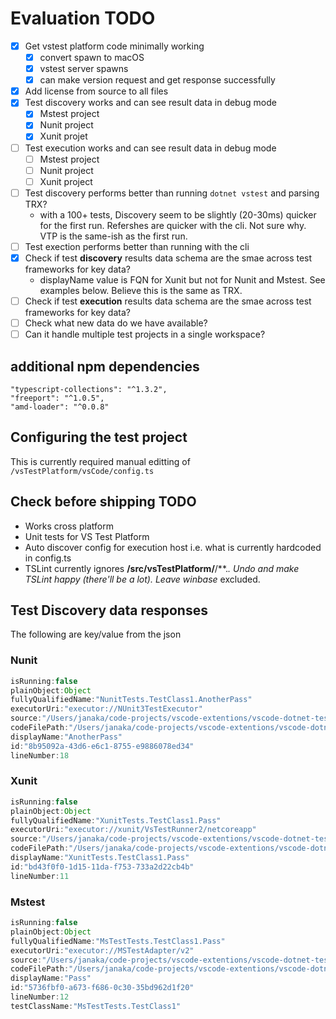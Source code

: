 # Evaluation TODO

- [x] Get vstest platform code minimally working
  - [x] convert spawn to macOS
  - [x] vstest server spawns
  - [x] can make version request and get response successfully
- [x] Add license from source to all files
- [x] Test discovery works and can see result data in debug mode
  - [x] Mstest project
  - [x] Nunit project
  - [x] Xunit projet
- [ ] Test execution works and can see result data in debug mode
  - [ ] Mstest project
  - [ ] Nunit project
  - [ ] Xunit project
- [ ] Test discovery performs better than running `dotnet vstest` and parsing TRX?
  - with a 100+ tests, Discovery seem to be slightly (20-30ms) quicker for the first run. Refershes are quicker with the cli. Not sure why. VTP is the same-ish as the first run.
- [ ] Test exection performs better than running with the cli
- [x] Check if test **discovery** results data schema are the smae across test frameworks for key data?
  - displayName value is FQN for Xunit but not for Nunit and Mstest. See examples below. Believe this is the same as TRX.
- [ ] Check if test **execution** results data schema are the smae across test frameworks for key data?
- [ ] Check what new data do we have available?
- [ ] Can it handle multiple test projects in a single workspace?

## additional npm dependencies

    "typescript-collections": "^1.3.2",
    "freeport": "^1.0.5",
    "amd-loader": "^0.0.8"

## Configuring the test project

This is currently required manual editting of `/vsTestPlatform/vsCode/config.ts`

## Check before shipping TODO

- Works cross platform
- Unit tests for VS Test Platform
- Auto discover config for execution host i.e. what is currently hardcoded in config.ts
- TSLint currently ignores **/src/vsTestPlatform/**/**.*. Undo and make TSLint happy (there'll be a lot). Leave winbase* excluded.

## Test Discovery data responses

The following are key/value from the json

### Nunit

```javascript
isRunning:false
plainObject:Object
fullyQualifiedName:"NunitTests.TestClass1.AnotherPass"
executorUri:"executor://NUnit3TestExecutor"
source:"/Users/janaka/code-projects/vscode-extentions/vscode-dotnet-test-explorer/test/nunit/bin/debug/netcoreapp2.0/NunitTests.dll"
codeFilePath:"/Users/janaka/code-projects/vscode-extentions/vscode-dotnet-test-explorer/test/nunit/TestClass1.cs"
displayName:"AnotherPass"
id:"8b95092a-43d6-e6c1-8755-e9886078ed34"
lineNumber:18
```

### Xunit

```javascript
isRunning:false
plainObject:Object
fullyQualifiedName:"XunitTests.TestClass1.Pass"
executorUri:"executor://xunit/VsTestRunner2/netcoreapp"
source:"/Users/janaka/code-projects/vscode-extentions/vscode-dotnet-test-explorer/test/xunittests/bin/debug/netcoreapp2.0/XunitTests.dll"
codeFilePath:"/Users/janaka/code-projects/vscode-extentions/vscode-dotnet-test-explorer/test/xunittests/TestClass1.cs"
displayName:"XunitTests.TestClass1.Pass"
id:"bd43f0f0-1d15-11da-f753-733a2d22cb4b"
lineNumber:11
```

### Mstest

```javascript
isRunning:false
plainObject:Object
fullyQualifiedName:"MsTestTests.TestClass1.Pass"
executorUri:"executor://MSTestAdapter/v2"
source:"/Users/janaka/code-projects/vscode-extentions/vscode-dotnet-test-explorer/test/mstest/bin/debug/netcoreapp2.0/MsTestTests.dll"
codeFilePath:"/Users/janaka/code-projects/vscode-extentions/vscode-dotnet-test-explorer/test/mstest/TestClass1.cs"
displayName:"Pass"
id:"5736fbf0-a673-f686-0c30-35bd962d1f20"
lineNumber:12
testClassName:"MsTestTests.TestClass1"
```